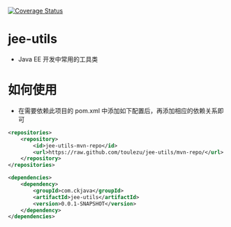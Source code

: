 [![Coverage Status](https://coveralls.io/repos/github/toulezu/jee-utils/badge.png?branch=master-github)](https://coveralls.io/github/toulezu/jee-utils?branch=master-github)

# jee-utils
- Java EE 开发中常用的工具类

# 如何使用

- 在需要依赖此项目的 pom.xml 中添加如下配置后，再添加相应的依赖关系即可
```xml
<repositories>
	<repository>
	   	<id>jee-utils-mvn-repo</id>
		<url>https://raw.github.com/toulezu/jee-utils/mvn-repo/</url>
	</repository>
</repositories>

<dependencies>
	<dependency>
		<groupId>com.ckjava</groupId>
		<artifactId>jee-utils</artifactId>
		<version>0.0.1-SNAPSHOT</version>
	</dependency>
</dependencies>
```
